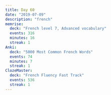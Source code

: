 ```yaml
---
title: Day 60
date: "2019-07-09"
description: "french"
memrise:
  deck: "French level 7, Advanced vocabulary"
  events: 316
  minutes: 16
  streak: 1
Anki:
  deck: "5000 Most Common French Words"
  events: 74
  minutes: 7
  streak: 1
ClozeMaster:
  deck: "French Fluency Fast Track"
  events: 536
  streak: 1
---
```

